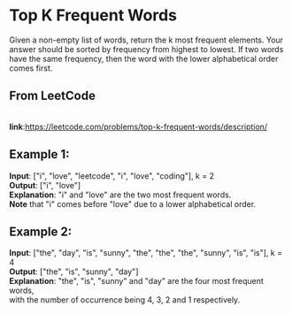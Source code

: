 # Top K Frequent Words
Given a non-empty list of words, return the k most frequent elements.
Your answer should be sorted by frequency from highest to lowest. If two words have the same frequency, then the word with the lower alphabetical order comes first.

## From LeetCode
<br />**link**:https://leetcode.com/problems/top-k-frequent-words/description/

## Example 1:
**Input**: ["i", "love", "leetcode", "i", "love", "coding"], k = 2
<br />**Output**: ["i", "love"]
<br />**Explanation**: "i" and "love" are the two most frequent words.
<br />**Note** that "i" comes before "love" due to a lower alphabetical order.
## Example 2:
**Input**: ["the", "day", "is", "sunny", "the", "the", "the", "sunny", "is", "is"], k = 4
<br />**Output**: ["the", "is", "sunny", "day"]
<br />**Explanation**: "the", "is", "sunny" and "day" are the four most frequent words,
<br />with the number of occurrence being 4, 3, 2 and 1 respectively.

